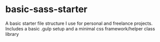 # basic-sass-starter
A basic starter file structure I use for personal and freelance projects. Includes a basic .gulp setup and a minimal css framework/helper class library
